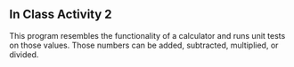 ## In Class Activity 2

This program resembles the functionality of a calculator and runs unit tests on those values. Those numbers can be added, subtracted, multiplied, or divided.
